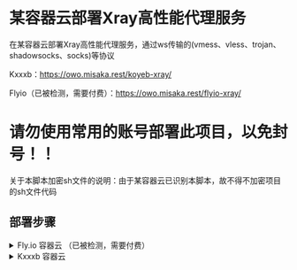 # 某容器云部署Xray高性能代理服务

在某容器云部署Xray高性能代理服务，通过ws传输的(vmess、vless、trojan、shadowsocks、socks)等协议

Kxxxb：https://owo.misaka.rest/koyeb-xray/

Flyio（已被检测，需要付费）：https://owo.misaka.rest/flyio-xray/

# 请勿使用常用的账号部署此项目，以免封号！！

关于本脚本加密sh文件的说明：由于某容器云已识别本脚本，故不得不加密项目的sh文件代码

## 部署步骤

<details>
    <summary>Fly.io 容器云 （已被检测，需要付费）</summary>
1. 使用以下命令安装Flyctl工具

Windows：`iwr https://fly.io/install.ps1 -useb | iex` 

（请使用PowerShell或Windows终端的管理员模式安装）

Mac OS / Linux：`curl -L https://fly.io/install.sh | sh`

2. 下载[KOXray项目文件](https://github.com/Misaka-blog/KOXray)，并解压
    
3. 修改`Dockerfile`内第3-5行修改自定义设置，说明如下：

`AUUID`：用来部署节点的UUID，如有需要可在[uuidgenerator](https://www.uuidgenerator.net/)生成

`CADDYIndexPage`：伪装站首页文件

`ParameterSSENCYPT`：ShadowSocks加密协议

![](https://cdn.jsdelivr.net/gh/Misaka-blog/tuchuang@master/20220423024827.png)

4. 右键当前目录，点击“从终端中打开”

![](https://cdn.jsdelivr.net/gh/Misaka-blog/tuchuang@master/20220423024905.png)

5. 输入`flyctl auth login`，在CLI页面登陆自己的Fly.io账号
    
6. 输入`flyctl launch`，然后按照下图设置

![](https://cdn.jsdelivr.net/gh/Misaka-blog/tuchuang@master/20220423025437.png)

![](https://cdn.jsdelivr.net/gh/Misaka-blog/tuchuang@master/20220423025618.png)

7. 修改CLI生成的`fly.toml`文件，将`internal_port = 8080`改为`internal_port = 80`

![](https://cdn.jsdelivr.net/gh/Misaka-blog/tuchuang@master/20220423025720.png)

8. 回到命令行，输入`flyctl deploy`进行推送至Fly.io

![](https://cdn.jsdelivr.net/gh/Misaka-blog/tuchuang@master/20220423025825.png)

9. CLI推送成功之后，在Fly.io的控制面板会提示刚刚部署的应用

![](https://cdn.jsdelivr.net/gh/Misaka-blog/tuchuang@master/20220423030020.png)

10. 在这里你可以看到应用信息，复制Hostname备用

![](https://cdn.jsdelivr.net/gh/Misaka-blog/tuchuang@master/20220423030108.png)

11. 客户端配置如下
    
V2ray

```
地址：appname.fly.dev
端口：443
默认UUID：24b4b1e1-7a89-45f6-858c-242cf53b5bdb
vmess额外id：0
加密：none
传输协议：ws
伪装类型：none
伪装域名：appname.fly.dev
路径：/24b4b1e1-7a89-45f6-858c-242cf53b5bdb-vless
vless使用(/自定义UUID码-vless)，vmess使用(/自定义UUID码-vmess)
底层传输安全：tls
跳过证书验证：false
```

Trojan-go

```bash
{
    "run_type": "client",
    "local_addr": "127.0.0.1",
    "local_port": 1080,
    "remote_addr": "appname.fly.dev",
    "remote_port": 443,
    "password": [
        "24b4b1e1-7a89-45f6-858c-242cf53b5bdb"
    ],
    "websocket": {
        "enabled": true,
        "path": "/24b4b1e1-7a89-45f6-858c-242cf53b5bdb-trojan",
        "host": "appname.fly.dev"
    }
}
```

ShadowSocks

```bash
服务器地址: appname.fly.dev
端口: 443
密码：24b4b1e1-7a89-45f6-858c-242cf53b5bdb
加密：chacha20-ietf-poly1305
插件程序：xray-plugin_windows_amd64.exe
说明：需将插件 https://github.com/shadowsocks/xray-plugin/releases 下载解压后放至shadowsocks同目录
插件选项: tls;host=appname.fly.dev;path=/24b4b1e1-7a89-45f6-858c-242cf53b5bdb-ss
```
    
</details>

<details>
    <summary>Kxxxb 容器云</summary>
1. Fork本仓库并改名
    
2. 在`Dockerfile`内第3-5行修改自定义设置，说明如下：

`AUUID`：用来部署节点的UUID，如有需要可在[uuidgenerator](https://www.uuidgenerator.net/)生成

`CADDYIndexPage`：伪装站首页文件

`ParameterSSENCYPT`：ShadowSocks加密协议

3. 去[Docker Hub](https://hub.docker.com/)注册一个账号，如有账号可跳过
    
4. 编辑Actions文件`docker-image.yml`，按照“name: Docker Hub ID/自定义镜像名称”格式修改第13行
    
5. 添加Actions的Secrets变量，变量说明如下

`DOCKER_USERNAME`：Docker Hub ID

`DOCKER_PASSWORD`：Docker Hub 登录密码

6. 打开某容器云主页，新建一个应用
    
7. 应用配置如下所示

`Docker Image`：Docker Hub镜像地址，格式为“docker.io/Docker Hub ID/自定义镜像名称”

`Container size`：部署配置，一般默认即可

`Port`：80

Environment variables：`Key`：PORT，`Value`：80
`Name`：自己定义

8. 客户端配置如下所示

V2ray

```
地址：xxx-xxx.koyeb.app 或 CF优选IP
端口：443
默认UUID：24b4b1e1-7a89-45f6-858c-242cf53b5bdb
vmess额外id：0
加密：none
传输协议：ws
伪装类型：none
伪装域名：xxx-xxx.koyeb.app
路径：/24b4b1e1-7a89-45f6-858c-242cf53b5bdb-vless
vless使用(/自定义UUID码-vless)，vmess使用(/自定义UUID码-vmess)
底层传输安全：tls
跳过证书验证：false
```

Trojan-go

```bash
{
    "run_type": "client",
    "local_addr": "127.0.0.1",
    "local_port": 1080,
    "remote_addr": "xxx-xxx.koyeb.app",
    "remote_port": 443,
    "password": [
        "24b4b1e1-7a89-45f6-858c-242cf53b5bdb"
    ],
    "websocket": {
        "enabled": true,
        "path": "/24b4b1e1-7a89-45f6-858c-242cf53b5bdb-trojan",
        "host": "xxx-xxx.koyeb.app"
    }
}
```

ShadowSocks

```bash
服务器地址: xxx-xxx.koyeb.app
端口: 443
密码：24b4b1e1-7a89-45f6-858c-242cf53b5bdb
加密：chacha20-ietf-poly1305
插件程序：xray-plugin_windows_amd64.exe
说明：需将插件 https://github.com/shadowsocks/xray-plugin/releases 下载解压后放至shadowsocks同目录
插件选项: tls;host=xxx-xxx.koyeb.app;path=/24b4b1e1-7a89-45f6-858c-242cf53b5bdb-ss
```
    
</details>
